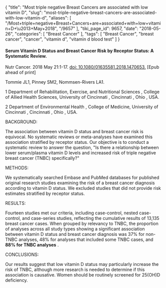 {
    "title": "Most triple negative Breast Cancers are associated with low vitamin D",
    "slug": "most-triple-negative-breast-cancers-are-associated-with-low-vitamin-d",
    "aliases": [
        "/Most+triple+negative+Breast+Cancers+are+associated+with+low+vitamin+D+\u2013+May+2018",
        "/9657"
    ],
    "tiki_page_id": 9657,
    "date": "2018-05-26",
    "categories": [
        "Breast Cancer"
    ],
    "tags": [
        "Breast Cancer",
        "breast cancer",
        "cancer",
        "vitamin d",
        "vitamin d blood test"
    ]
}


#### Serum Vitamin D Status and Breast Cancer Risk by Receptor Status: A Systematic Review.

Nutr Cancer. 2018 May 21:1-17. [doi: 10.1080/01635581.2018.1470653.](https://doi.org/10.1080/01635581.2018.1470653.) <span>[Epub ahead of print]</span>

Tommie JL1, Pinney SM2, Nommsen-Rivers LA1.

1  Department of Rehabilitation, Exercise, and Nutritional Sciences , College of Allied Health Sciences, University of Cincinnati , Cincinnati , Ohio , USA.

2  Department of Environmental Health , College of Medicine, University of Cincinnati , Cincinnati , Ohio , USA.

BACKGROUND:

The association between vitamin D status and breast cancer risk is equivocal. No systematic reviews or meta-analyses have examined this association stratified by receptor status. Our objective is to conduct a systematic review to answer the question, "Is there a relationship between lower serum/plasma vitamin D levels and increased risk of triple negative breast cancer (TNBC) specifically?"

METHODS:

We systematically searched Embase and PubMed databases for published original research studies examining the risk of a breast cancer diagnosis according to vitamin D status. We excluded studies that did not provide risk estimates stratified by receptor status.

RESULTS:

Fourteen studies met our criteria, including case-control, nested case-control, and case-series studies, reflecting the cumulative results of 13,135 breast cancer cases. When grouped by relevancy to TNBC, the proportion of analyses across all study types showing a significant association between vitamin D status and breast cancer diagnosis was 37% for non-TNBC analyses, 48% for analyses that included some TNBC cases, and  **88% for TNBC analyses** .

CONCLUSIONS:

Our results suggest that low vitamin D status may particularly increase the risk of TNBC, although more research is needed to determine if this association is causative. Women should be routinely screened for 25(OH)D deficiency.